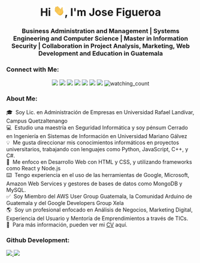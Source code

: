 <h1 align="center">Hi <img src="https://raw.githubusercontent.com/ABSphreak/ABSphreak/master/gifs/Hi.gif" width="30px">, I'm Jose Figueroa </h1>
<h3 align="center">Business Administration and Management | Systems Engineering and Computer Science | Master in Information Security | Collaboration in Project Analysis, Marketing, Web Development and Education in Guatemala</h3>

### Connect with Me:
<p align="center">
<a href="https://linkedin.com/in/jxinternet"><img src="https://img.shields.io/badge/-jxinternet%20-0077B5?style=flat&logo=Linkedin&logoColor=white"/></a>
<a href="https://instagram.com/in/jxinternet"><img src="https://img.shields.io/badge/-jxinternet%20-E4405F?style=flat&logo=Instagram&logoColor=white"/></a>
<a href="https://wa.me/30886314"><img src="https://img.shields.io/badge/-WhatsApp%20-25D366?style=flat&logo=Whatsapp&logoColor=white"/></a>
<a href="https://facebook.com/jxinternet"><img src="https://img.shields.io/badge/-jxinternet%20-1877f2?style=flat&logo=Facebook&logoColor=white"/></a>
<a href="https://twitter.com/jxinternet"><img src="https://img.shields.io/badge/-jxinternet%20-1DA1F2?style=flat&logo=twitter&logoColor=white"/></a>
<a href="mailto:joseandresfdl@gmail.com"><img src="https://img.shields.io/badge/-joseandresfdl@gmail.com-D14836?style=flat&logo=Gmail&logoColor=white"/></a>
<a href="https://gdg.community.dev/u/mry4zm/#/about"><img src="https://img.shields.io/badge/Google-GDG Profile-4285F4?style=flat%logo=Google&logoColor=white)"/></a>
<img src="https://komarev.com/ghpvc/?username=jxinternet&color=yellow" alt="watching_count" />
</p>

### About Me:

🎓 &nbsp;Soy Lic. en Administración de Empresas en Universidad Rafael Landívar, Campus Quetzaltenango\
💻 &nbsp;Estudio una maestría en Seguridad Informática y soy pénsum Cerrado en Ingeniería en Sistemas de Información en Universidad Mariano Gálvez\
💡 &nbsp;Me gusta direccionar mis conocimientos informáticos en proyectos universitarios, trabajando con lenguajes como Python, JavaScript, C++, y C#.\
💬 &nbsp;Me enfoco en Desarrollo Web con HTML y CSS, y utilizando frameworks como React y Node.js\
⌨️ &nbsp;Tengo experiencia en el uso de las herramientas de Google, Microsoft, Amazon Web Services y gestores de bases de datos como MongoDB y MySQL.\
✅ &nbsp;Soy Miembro del AWS User Group Guatemala, la Comunidad Arduino de Guatemala y del Google Developers Group Xela\
🌎 &nbsp;Soy un profesional enfocado en Análisis de Negocios, Marketing Digital, Experiencia del Usuario y Mentoría de Emprendimientos a través de TICs.\
📄 &nbsp;Para más información, pueden ver mi [CV](https://drive.google.com/file/d/1GoHnARs7FxFW4MpMAalu-v71Eq1iSAER/view?usp=sharing) aquí.

### Github Development:

<p align="left">
<a href="https://github.com/jxinternet">
  <img height="180em" src="https://github-readme-stats-eight-theta.vercel.app/api?username=sergioarmgpl&show_icons=true&theme=algolia&include_all_commits=true&count_private=true"/>
  <img height="180em" src="https://github-readme-stats-eight-theta.vercel.app/api/top-langs/?username=sergioarmgpl&layout=compact&langs_count=8&theme=algolia"/>
</a>
</p>
